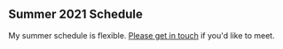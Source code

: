 ## Summer 2021 Schedule

My summer schedule is flexible. [Please get in touch](mailto:lriley@ursinus.edu) if you'd like to meet.

<!-- ![Schedule](/assets/img/schedule.png) 

Virtual office hours are shown in yellow. During these times, I will
be "on call" in Teams to meet or interact in the chat. I can also make
appointments in the white blocks. I am unavailable at times shown in
red and blue. -->
